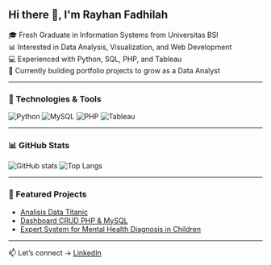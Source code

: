 ## Hi there 👋, I'm Rayhan Fadhilah

🎓 Fresh Graduate in Information Systems from Universitas BSI  
📊 Interested in Data Analysis, Visualization, and Web Development  
💻 Experienced with Python, SQL, PHP, and Tableau  
🚀 Currently building portfolio projects to grow as a Data Analyst  

---

### 🔧 Technologies & Tools
![Python](https://img.shields.io/badge/Python-3776AB?style=for-the-badge&logo=python&logoColor=white)
![MySQL](https://img.shields.io/badge/MySQL-005C84?style=for-the-badge&logo=mysql&logoColor=white)
![PHP](https://img.shields.io/badge/PHP-777BB4?style=for-the-badge&logo=php&logoColor=white)
![Tableau](https://img.shields.io/badge/Tableau-E97627?style=for-the-badge&logo=tableau&logoColor=white)

---

### 📊 GitHub Stats
![GitHub stats](https://github-readme-stats.vercel.app/api?username=reyfa18&show_icons=true&theme=tokyonight)
![Top Langs](https://github-readme-stats.vercel.app/api/top-langs/?username=reyfa18&layout=compact&theme=tokyonight)

---

### 📌 Featured Projects
- [Analisis Data Titanic](https://github.com/reyfa18/analisis_data_penumpang_titanic)  
- [Dashboard CRUD PHP & MySQL](https://github.com/reyfa18/...)  
- [Expert System for Mental Health Diagnosis in Children](https://github.com/reyfa18/...)  

---

📫 Let’s connect → [LinkedIn](https://www.linkedin.com/in/rayhanfadhilah/)
